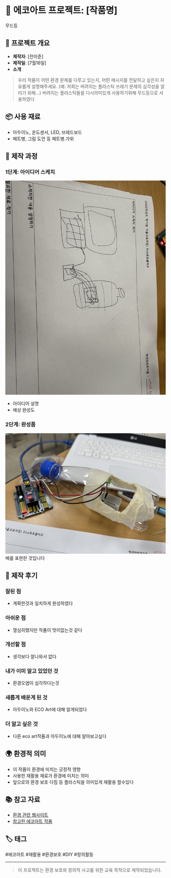 # 🌱 에코아트 프로젝트: [작품명]
무드등
## 📖 프로젝트 개요
- **제작자**: [전이준]
- **제작일**: [7월16일]
- **소개**
> 우리 작품이 어떤 환경 문제를 다루고 있는지, 어떤 메시지를 전달하고 싶은지 자유롭게 설명해주세요.
> (예: 저희는 버려지는 플라스틱 쓰레기 문제의 심각성을 알리기 위해...)
버려지는 플라스틱들을 다시의미있게 사용하기위해 무드등으로 사용하였다
## 📦 사용 재료
- 아두이노, 온도센서, LED, 브레드보드
- 페트병, 그림 도안 등
페트병.가위
## 🔧 제작 과정

### 1단계: 아이디어 스케치
![스케치 이미지](IMG_1337.jpeg)
- 아이디어 설명
- 예상 완성도

### 2단계: 완성품
![완성품 1](IMG_1338.jpeg)
배를 표현한 것입니다
## 💭 제작 후기
### 잘된 점
- 계확한것과 일치하게 완성하였다

### 아쉬운 점
- 열심히했지만 작품이 멋이없는것 같다

### 개선할 점
- 생각보다 잘나와서 없다

### 내가 이미 알고 있었던 것
- 환경오염이 심각하다는것

### 새롭게 배운게 된 것
- 아두이노와 ECO Art에 대해 알게되었다

### 더 알고 싶은 것
- 다른 eco art작품과 아두이노에 대해 알아보고싶다

## 🌍 환경적 의미
- 이 작품이 환경에 미치는 긍정적 영향
- 사용한 재활용 재료가 환경에 미치는 의미
- 앞으로의 환경 보호 다짐 등
플라스틱을 의미있게 재활용 할수있다
## 📚 참고 자료
- [환경 관련 웹사이트](링크)
- [참고한 에코아트 작품](링크)


## 🏷️ 태그
#에코아트 #재활용 #환경보호 #DIY #창의활동

---

> 이 프로젝트는 환경 보호와 창의적 사고를 위한 교육 목적으로 제작되었습니다.
